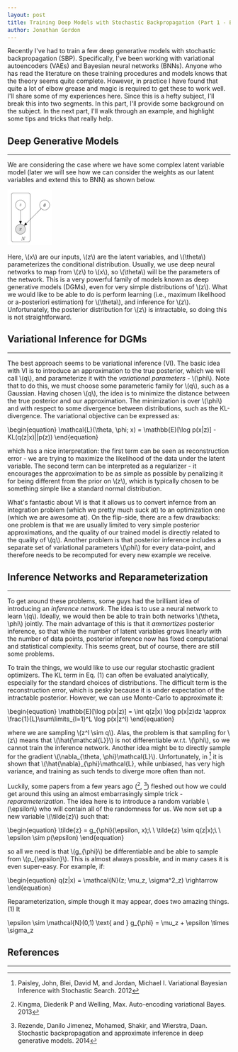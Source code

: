 ```yaml
---
layout: post
title: Training Deep Models with Stochastic Backpropagation (Part 1 - Background)
author: Jonathan Gordon
---
```


Recently I've had to train a few deep generative models with stochastic backpropagation (SBP). Specifically, I've been working with variational autoencoders (VAEs) and Bayesian neural networks (BNNs). Anyone who has read the literature on these training procedures and models knows that the theory seems quite complete. However, in practice I have found that quite a lot of elbow grease and magic is required to get these to work well. I'll share some of my experiences here. Since this is a hefty subject, I'll break this into two segments. In this part, I'll provide some background on the subject. In the next part, I'll walk through an example, and highlight some tips and tricks that really help.

## Deep Generative Models
-----

We are considering the case where we have some complex latent variable model (later we will see how we can consider the weights as our latent variables and extend this to BNN) as shown below.

<img src="https://raw.githubusercontent.com/Gordonjo/Jekyll-Mono/gh-pages/images/vae.png" width="20%" height="20%">


Here, \\(x\\) are our inputs, \\(z\\) are the latent variables, and \\(\theta\\) parameterizes the conditional distribution. Usually, we use deep neural networks to map from \\(z\\) to \\(x\\), so \\(\theta\\) will be the parameters of the network. This is a very powerful family of models known as deep generative models (DGMs), even for very simple distributions of \\(z\\). What we would like to be able to do is perform learning (i.e., maximum likelihood or a-posteriori estimation) for \\(\theta\\), and inference for \\(z\\). Unfortunately, the posterior distribution for \\(z\\) is intractable, so doing this is not straightforward.


## Variational Inference for DGMs
-----

The best approach seems to be variational inference (VI). The basic idea with VI is to introduce an approximation to the true posterior, which we will call \\(q\\), and parameterize it with the *variational parameters* - \\(\phi\\). Note that to do this, we must choose some parameteric family for \\(q\\), such as a Gaussian. Having chosen \\(q\\), the idea is to minimize the distance between the true posterior and our approximation. The minimization is over \\(\phi\\) and with respect to some divergence between distributions, such as the KL-divergence. The variational objective can be expressed as:

\begin{equation}
\mathcal{L}(\theta, \phi; x) = \mathbb{E}[\log p(x|z)] - KL(q(z|x)||p(z))
\end{equation}

which has a nice interpretation: the first term can be seen as reconstruction error - we are trying to maximize the likelihood of the data under the latent variable. The second term can be interpreted as a regularizer - it encourages the approximation to be as simple as possible by penalizing it for being different from the prior on \\(z\\), which is typically chosen to be something simple like a standard normal distribution.

What's fantastic about VI is that it allows us to convert infernce from an integration problem (which we pretty much suck at) to an optimization one (which we are awesome at). On the flip-side, there are a few drawbacks: one problem is that we are usually limited to very simple posterior approximations, and the quality of our trained model is directly related to the quality of \\(q\\). Another problem is that posterior inference includes a separate set of variational parameters \\(\phi\\) for every data-point, and therefore needs to be recomputed for every new example we receive.   


## Inference Networks and Reparameterization
-----

To get around these problems, some guys had the brilliant idea of introducing an *inference network*. The idea is to use a neural network to learn \\(q\\). Ideally, we would then be able to train both networks \\(\theta, \phi\\) jointly. The main advantage of this is that it *ammortizes* posterior inference, so that while the number of latent variables grows linearly with the number of data points, posterior inference now has fixed computational and statistical complexity. This seems great, but of course, there are still some problems.

To train the things, we would like to use our regular stochastic gradient optimizers. The KL term in Eq. (1) can often be evaluated analytically, especially for the standard choices of distributions. The difficult term is the reconstruction error, which is pesky because it is under expectation of the intractable posterior. However, we can use Monte-Carlo to approximate it:

\begin{equation}
\mathbb{E}[\log p(x|z)] = \int q(z|x) \log p(x|z)dz \approx \frac{1}{L}\sum\limits_{l=1}^L \log p(x|z^l)
\end{equation} 

where we are sampling \\(z^l \sim q\\). Alas, the problem is that sampling for \\(z\\) means that \\(\hat{\mathcal{L}}\\) is not differentiable w.r.t. \\(\phi\\), so we cannot train the inference network. Another idea might be to directly sample for the gradient \\(\nabla_{\theta, \phi}\mathcal{L}\\). Unfortunately, in [^1] it is shown that \\(\hat{\nabla}_{\phi}\mathcal{L}, while unbiased, has very high variance, and training as such tends to diverge more often than not. 

Luckily, some papers from a few years ago ([^2], [^3]) fleshed out how we could get around this using an almost embarrasingly simple trick - *reparameterization*. The idea here is to introduce a random variable \\(\epsilon\\) who will contain all of the randomness for us. We now set up a new variable \\(\tilde{z}\\) such that:

\begin{equation}
\tilde{z} = g_{\phi}(\epsilon, x);\ \ \tilde{z} \sim q(z|x);\ \ \epsilon \sim p(\epsilon)
\end{equation}

so all we need is that \\(g_{\phi}\\) be differentiable and be able to sample from \\(p_{\epsilon}\\). This is almost always possible, and in many cases it is even super-easy. For example, if:

\begin{equation}
q(z|x) = \mathcal{N}(z; \mu_z, \sigma^2_z) \rightarrow 
\end{equation}

Reparameterization, simple though it may appear, does two amazing things. (1) It 

  \epsilon \sim \mathcal{N}(0,1) \text{ and } g_{\phi} = \mu_z + \epsilon \times \sigma_z

## References
-----

[^1]: Paisley, John, Blei, David M, and Jordan, Michael I. Variational Bayesian Inference with Stochastic Search. 2012
[^2]: Kingma, Diederik P and Welling, Max. Auto-encoding variational Bayes. 2013
[^3]: Rezende, Danilo Jimenez, Mohamed, Shakir, and Wierstra, Daan. Stochastic backpropagation and approximate inference in deep generative models. 2014